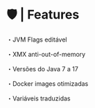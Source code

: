 # 🛡 | Features

・JVM Flags editável

・XMX anti-out-of-memory

・Versões do Java 7 a 17

・Docker images otimizadas

・Variáveis traduzidas
